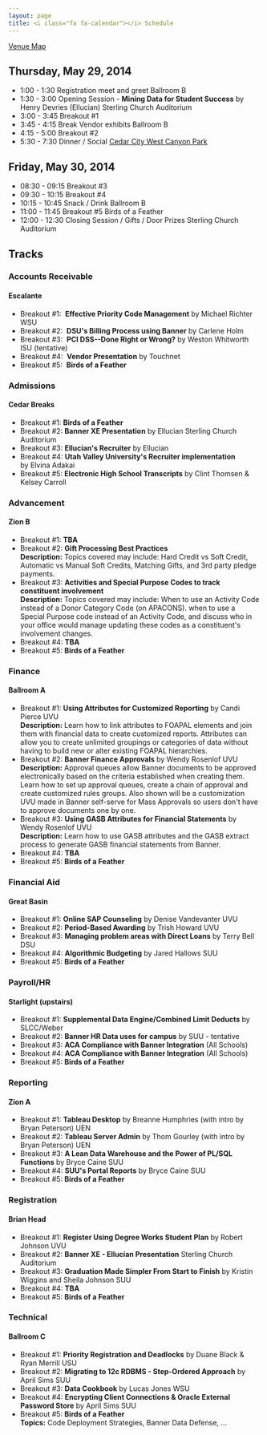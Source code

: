 ```yaml
---
layout: page
title: <i class="fa fa-calendar"></i> Schedule
---
```


<p class="lead"><a href="/img/sssc-ubug-2014.pdf"><i class="fa fa-map-marker"></i> Venue Map</a></p>

## Thursday, May 29, 2014

* <i class="fa fa-clock-o"></i> 1:00 - 1:30 Registration meet and greet <span class="text-primary"><i class="fa fa-map-marker"></i> Ballroom B</span>
* <i class="fa fa-clock-o"></i> 1:30 - 3:00 Opening Session - **Mining Data for Student Success** by Henry Devries (Ellucian)  <span class="text-primary"><i class="fa fa-map-marker"></i> Sterling Church Auditorium </span>  
* <i class="fa fa-clock-o"></i> 3:00 - 3:45 Breakout #1
* <i class="fa fa-clock-o"></i> 3:45 - 4:15 Break Vendor exhibits <span class="text-primary"><i class="fa fa-map-marker"></i> Ballroom B</span>
* <i class="fa fa-clock-o"></i> 4:15 - 5:00 Breakout #2
* <i class="fa fa-clock-o"></i> 5:30 - 7:30 Dinner / Social <span class="text-primary"><i class="fa fa-map-marker"></i> [Cedar City West Canyon Park](https://www.google.com/maps/place/119+S+400+E/@37.675189,-113.054466,18z/data=!3m1!4b1!4m2!3m1!1s0x80b561b5d47a118d:0x5880eaa95bfa82a7)</span>

## Friday, May 30, 2014

* <i class="fa fa-clock-o"></i> 08:30 - 09:15 Breakout #3
* <i class="fa fa-clock-o"></i> 09:30 - 10:15 Breakout #4
* <i class="fa fa-clock-o"></i> 10:15 - 10:45 Snack / Drink <span class="text-primary"><i class="fa fa-map-marker"></i> Ballroom B</span>
* <i class="fa fa-clock-o"></i> 11:00 - 11:45 Breakout #5 Birds of a Feather
* <i class="fa fa-clock-o"></i> 12:00 - 12:30 Closing Session / Gifts / Door Prizes <span class="text-primary"><i class="fa fa-map-marker"></i> Sterling Church Auditorium</span>


## <i class="fa fa-bars"></i> Tracks

### Accounts Receivable

#### <i class="fa fa-map-marker"></i> Escalante

* <span class="text-primary">Breakout #1:</span>  **Effective Priority Code Management** by Michael Richter WSU
* <span class="text-primary">Breakout #2:</span>  **DSU's Billing Process using Banner** by Carlene Holm
* <span class="text-primary">Breakout #3:</span>  **PCI DSS--Done Right or Wrong?** by Weston Whitworth ISU (tentative)
* <span class="text-primary">Breakout #4:</span>  **Vendor Presentation** by Touchnet
* <span class="text-primary">Breakout #5:</span>  **Birds of a Feather**

### Admissions

#### <i class="fa fa-map-marker"></i> Cedar Breaks

* <span class="text-primary">Breakout #1:</span> **Birds of a Feather**
* <span class="text-primary">Breakout #2:</span> **Banner XE Presentation** by Ellucian <span class="text-primary"><i class="fa fa-map-marker"></i> Sterling Church Auditorium </span>
* <span class="text-primary">Breakout #3:</span> **Ellucian's Recruiter** by Ellucian
* <span class="text-primary">Breakout #4:</span> **Utah Valley University's Recruiter implementation** by Elvina Adakai
* <span class="text-primary">Breakout #5:</span> **Electronic High School Transcripts** by Clint Thomsen & Kelsey Carroll

<p class="page-break"></p>

### Advancement

#### <i class="fa fa-map-marker"></i> Zion B

* <span class="text-primary">Breakout #1:</span> **TBA**
* <span class="text-primary">Breakout #2:</span> **Gift Processing Best Practices**  
 <span class="text-muted">**Description:** Topics covered may include: Hard Credit vs Soft Credit, Automatic vs Manual Soft Credits, Matching Gifts, and 3rd party pledge payments.</span>
* <span class="text-primary">Breakout #3:</span> **Activities and Special Purpose Codes to track constituent involvement**  
  <span class="text-muted">**Description:** Topics covered may include: When to use an Activity Code instead of a Donor Category Code (on APACONS). when to use a Special Purpose code instead of an Activity Code, and discuss who in your office would manage updating these codes as a constituent's involvement changes.</span>
* <span class="text-primary">Breakout #4:</span> **TBA**
* <span class="text-primary">Breakout #5:</span> **Birds of a Feather**
 
### Finance

#### <i class="fa fa-map-marker"></i> Ballroom A

* <span class="text-primary">Breakout #1:</span> **Using Attributes for Customized Reporting**  by Candi Pierce UVU  
<span class="text-muted">**Description:**  Learn how to link attributes to FOAPAL elements and join them with financial data to create customized  reports.  Attributes can allow you to create unlimited groupings or categories of data without having to build new or alter existing FOAPAL hierarchies.</span>
* <span class="text-primary">Breakout #2:</span> **Banner Finance Approvals** by Wendy Rosenlof UVU  
<span class="text-muted">**Description:**  Approval queues allow Banner documents to be approved electronically based on the criteria established when creating them.  Learn how to set up approval queues, create a chain of approval and create customized rules groups.  Also shown will be a customization UVU made in Banner self-serve for Mass Approvals so users don't have to approve documents one by one.</span>
* <span class="text-primary">Breakout #3:</span> **Using GASB Attributes for Financial Statements** by Wendy Rosenlof UVU  
<span class="text-muted">**Description:**  Learn how to use GASB attributes and the GASB extract process to generate GASB financial statements from Banner.</span>
* <span class="text-primary">Breakout #4:</span> **TBA**
* <span class="text-primary">Breakout #5:</span> **Birds of a Feather**

### Financial Aid

#### <i class="fa fa-map-marker"></i> Great Basin

* <span class="text-primary">Breakout #1:</span> **Online SAP Counseling** by Denise Vandevanter UVU
* <span class="text-primary">Breakout #2:</span> **Period-Based Awarding** by Trish Howard UVU
* <span class="text-primary">Breakout #3:</span> **Managing problem areas with Direct Loans** by Terry Bell DSU
* <span class="text-primary">Breakout #4:</span> **Algorithmic Budgeting** by Jared Hallows SUU
* <span class="text-primary">Breakout #5:</span> **Birds of a Feather**

<p class="page-break"></p>

### Payroll/HR

#### <i class="fa fa-map-marker"></i> Starlight (upstairs)

* <span class="text-primary">Breakout #1:</span> **Supplemental Data Engine/Combined Limit Deducts** by SLCC/Weber
* <span class="text-primary">Breakout #2:</span> **Banner HR Data uses for campus** by SUU - tentative
* <span class="text-primary">Breakout #3:</span> **ACA Compliance with Banner Integration** (All Schools)
* <span class="text-primary">Breakout #4:</span> **ACA Compliance with Banner Integration** (All Schools)
* <span class="text-primary">Breakout #5:</span> **Birds of a Feather**

### Reporting

#### <i class="fa fa-map-marker"></i> Zion A

* <span class="text-primary">Breakout #1:</span> **Tableau Desktop** by Breanne Humphries (with intro by Bryan Peterson) UEN
* <span class="text-primary">Breakout #2:</span> **Tableau Server Admin** by Thom Gourley (with intro by Bryan Peterson) UEN
* <span class="text-primary">Breakout #3:</span> **A Lean Data Warehouse and the Power of PL/SQL Functions** by Bryce Caine SUU
* <span class="text-primary">Breakout #4:</span> **SUU's Portal Reports** by Bryce Caine SUU
* <span class="text-primary">Breakout #5:</span> **Birds of a Feather**

### Registration

#### <i class="fa fa-map-marker"></i> Brian Head

* <span class="text-primary">Breakout #1:</span> **Register Using Degree Works Student Plan** by Robert Johnson UVU
* <span class="text-primary">Breakout #2:</span> **Banner XE - Ellucian Presentation** <span class="text-primary"><i class="fa fa-map-marker"></i> Sterling Church Auditorium </span>
* <span class="text-primary">Breakout #3:</span> **Graduation Made Simpler From Start to Finish** by Kristin Wiggins and Sheila Johnson SUU
* <span class="text-primary">Breakout #4:</span> **TBA**
* <span class="text-primary">Breakout #5:</span> **Birds of a Feather**

### Technical

#### <i class="fa fa-map-marker"></i> Ballroom C

* <span class="text-primary">Breakout #1:</span> **Priority Registration and Deadlocks** by Duane Black & Ryan Merrill USU
* <span class="text-primary">Breakout #2:</span> **Migrating to 12c RDBMS - Step-Ordered Approach** by April Sims SUU
* <span class="text-primary">Breakout #3:</span> **Data Cookbook** by Lucas Jones WSU
* <span class="text-primary">Breakout #4:</span> **Encrypting Client Connections & Oracle External Password Store** by April Sims SUU
* <span class="text-primary">Breakout #5:</span> **Birds of a Feather**  
<span class="text-muted">**Topics:** Code Deployment Strategies, Banner Data Defense, ...</span>
